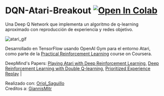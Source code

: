 # DQN-Atari-Breakout  [![Open In Colab](https://colab.research.google.com/assets/colab-badge.svg)](https://colab.research.google.com/drive/1FIDNhHSbmlo1RW4IZeNb9izuOC96YqKj?usp=sharing)
Una Deep Q Network que implementa un algoritmo de q-learning aproximado con reproducción de experiencia y
                     redes objetivo.
                    
   ![atari_gif](https://github.com/JordiRomeroUB/DQN-Atari-BreakOut/blob/main/trained-agent-game.gif)
                    
                    
                    
Desarrollado en TensorFlow usando OpenAI Gym para el entorno Atari,
                     como parte de la [Practical
                        Reinforcement Learning](https://www.coursera.org/learn/practical-rl) course on Coursera.
                        
                        
               
               
  DeepMind's Papers:
                [Playing Atari with Deep Reinforcement Learning](https://arxiv.org/pdf/1312.5602.pdf),
                 [Deep Reinforcement Learning with Double Q-learning](https://arxiv.org/pdf/1509.06461.pdf),
                  [Prioritized Experience Replay](https://arxiv.org/pdf/1511.05952.pdf) | 


Realizado con: [Oriol_Saguillo](https://github.com/saguillo2000)  
Creditos a: [GiannisMitr](https://github.com/GiannisMitr) 
